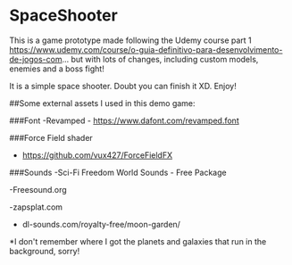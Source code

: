 # SpaceShooter

This is a game prototype made following the Udemy course part 1  https://www.udemy.com/course/o-guia-definitivo-para-desenvolvimento-de-jogos-com... but with lots of changes, including custom models, enemies and a boss fight!

It is a simple space shooter. Doubt you can finish it XD. Enjoy!

##Some external assets I used in this demo game:

###Font
-Revamped - https://www.dafont.com/revamped.font



###Force Field shader
- https://github.com/vux427/ForceFieldFX



###Sounds
-Sci-Fi Freedom World Sounds - Free Package

-Freesound.org

-zapsplat.com

- dl-sounds.com/royalty-free/moon-garden/


*I don't remember where I got the planets and galaxies that run in the background, sorry! 
